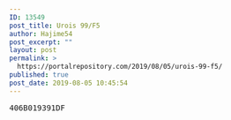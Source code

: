 ```yaml
---
ID: 13549
post_title: Urois 99/F5
author: Hajime54
post_excerpt: ""
layout: post
permalink: >
  https://portalrepository.com/2019/08/05/urois-99-f5/
published: true
post_date: 2019-08-05 10:45:54
---
```

<pre>406B019391DF</pre>